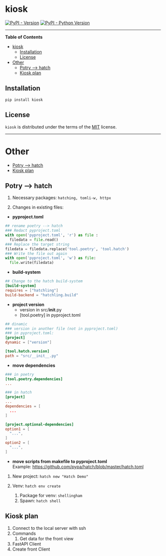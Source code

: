 # kiosk

[![PyPI - Version](https://img.shields.io/pypi/v/kiosk.svg)](https://pypi.org/project/kiosk)
[![PyPI - Python Version](https://img.shields.io/pypi/pyversions/kiosk.svg)](https://pypi.org/project/kiosk)

-----

**Table of Contents**

- [kiosk](#kiosk)
  - [Installation](#installation)
  - [License](#license)
- [Other](#other)
  - [Potry --\> hatch](#potry----hatch)
  - [Kiosk plan](#kiosk-plan)

## Installation

```console
pip install kiosk
```

## License

`kiosk` is distributed under the terms of the [MIT](https://spdx.org/licenses/MIT.html) license.

---

# Other

- [Potry --\> hatch](#potry----hatch)
- [Kiosk plan](#kiosk-plan)

## Potry --> hatch

1. Necessary packages: ```hatching, tomli-w, httpx```

2. Changes in existing files:  
   
- **pyproject.toml**  

```python
## rename poetry --> hatch
### Redact pyproject.toml 
with open('pyproject.toml', 'r') as file :
  filedata = file.read()
### Replace the target string
filedata = filedata.replace('tool.poetry', 'tool.hatch')
### Write the file out again
with open('pyproject.toml', 'w') as file:
  file.write(filedata)
```

- **build-system**

```toml
## Change to the hatch build-system
[build-system]
requires = ["hatchling"]
build-backend = "hatchling.build"
```

- **project version**  
  - version in src/__init__.py  
  - [tool.poetry] in pyproject.toml

```toml
## dinamic
### version in another file (not in pyproject.toml)
### in pyproject.toml:
[project]
dynamic = ["version"]

[tool.hatch.version]
path = "src/__init__.py"
```
- **move dependencies**
```toml
### in poetry
[tool.poetry.dependencies]
...

### in hatch 
[project]
...
dependencies = [
  ...
]

[project.optional-dependencies]
option1 = [
  "...",
]
option2 = [
  "...",
]
```  
- **move scripts from makefile to pyproject.toml**  
Example: https://github.com/pypa/hatch/blob/master/hatch.toml




1. New project: ```hatch new "Hatch Demo"```

2. Venv: ```hatch env create```
   1. Package for venv: ```shellingham```  
   2. Spawn: ```hatch shell```



## Kiosk plan

1. Connect to the local server with ssh
2. Commands
   1. Get data for the front view
3. FastAPI Client
4. Create front Client

